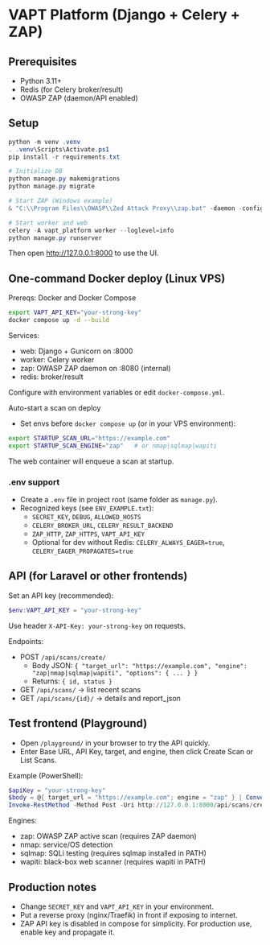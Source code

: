 # VAPT Platform (Django + Celery + ZAP)

## Prerequisites
- Python 3.11+
- Redis (for Celery broker/result)
- OWASP ZAP (daemon/API enabled)

## Setup
```powershell
python -m venv .venv
. .venv\Scripts\Activate.ps1
pip install -r requirements.txt

# Initialize DB
python manage.py makemigrations
python manage.py migrate

# Start ZAP (Windows example)
& "C:\\Program Files\\OWASP\\Zed Attack Proxy\\zap.bat" -daemon -config api.disablekey=true

# Start worker and web
celery -A vapt_platform worker --loglevel=info
python manage.py runserver
```

Then open http://127.0.0.1:8000 to use the UI.

## One-command Docker deploy (Linux VPS)

Prereqs: Docker and Docker Compose

```bash
export VAPT_API_KEY="your-strong-key"
docker compose up -d --build
```

Services:
- web: Django + Gunicorn on :8000
- worker: Celery worker
- zap: OWASP ZAP daemon on :8080 (internal)
- redis: broker/result

Configure with environment variables or edit `docker-compose.yml`.

Auto-start a scan on deploy
- Set envs before `docker compose up` (or in your VPS environment):
```bash
export STARTUP_SCAN_URL="https://example.com"
export STARTUP_SCAN_ENGINE="zap"   # or nmap|sqlmap|wapiti
```
The web container will enqueue a scan at startup.

### .env support
- Create a `.env` file in project root (same folder as `manage.py`).
- Recognized keys (see `ENV_EXAMPLE.txt`):
  - `SECRET_KEY`, `DEBUG`, `ALLOWED_HOSTS`
  - `CELERY_BROKER_URL`, `CELERY_RESULT_BACKEND`
  - `ZAP_HTTP`, `ZAP_HTTPS`, `VAPT_API_KEY`
  - Optional for dev without Redis: `CELERY_ALWAYS_EAGER=true`, `CELERY_EAGER_PROPAGATES=true`

## API (for Laravel or other frontends)

Set an API key (recommended):
```powershell
$env:VAPT_API_KEY = "your-strong-key"
```

Use header `X-API-Key: your-strong-key` on requests.

Endpoints:
- POST `/api/scans/create/`
  - Body JSON: `{ "target_url": "https://example.com", "engine": "zap|nmap|sqlmap|wapiti", "options": { ... } }`
  - Returns: `{ id, status }`
- GET `/api/scans/` → list recent scans
- GET `/api/scans/{id}/` → details and report_json

## Test frontend (Playground)
- Open `/playground/` in your browser to try the API quickly.
- Enter Base URL, API Key, target, and engine, then click Create Scan or List Scans.

Example (PowerShell):
```powershell
$apiKey = "your-strong-key"
$body = @{ target_url = "https://example.com"; engine = "zap" } | ConvertTo-Json
Invoke-RestMethod -Method Post -Uri http://127.0.0.1:8000/api/scans/create/ -Headers @{"X-API-Key"=$apiKey} -Body $body -ContentType 'application/json'
```

Engines:
- zap: OWASP ZAP active scan (requires ZAP daemon)
- nmap: service/OS detection
- sqlmap: SQLi testing (requires sqlmap installed in PATH)
- wapiti: black-box web scanner (requires wapiti in PATH)

## Production notes
- Change `SECRET_KEY` and `VAPT_API_KEY` in your environment.
- Put a reverse proxy (nginx/Traefik) in front if exposing to internet.
- ZAP API key is disabled in compose for simplicity. For production use, enable key and propagate it.


